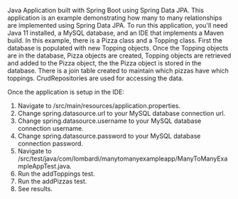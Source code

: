 Java Application built with Spring Boot using Spring Data JPA. This application is an example demonstrating how many to many relationships are implemented using Spring Data JPA. To run this application, you'll need Java 11 installed, a MySQL database, and an IDE that implements a Maven build. In this example, there is a Pizza class and a Topping class. First the database is populated with new Topping objects. Once the Topping objects are in the database, Pizza objects are created, Topping objects are retrieved and added to the Pizza object, the the Pizza object is stored in the database. There is a join table created to maintain which pizzas have which toppings. CrudRepositories are used for accessing the data.

Once the application is setup in the IDE:

1. Navigate to /src/main/resources/application.properties.
2. Change spring.datasource.url to your MySQL database connection url.
3. Change spring.datasource.username to your MySQL database connection username.
4. Change spring.datasource.password to your MySQL database connection password.
5. Navigate to /src/test/java/com/lombardi/manytomanyexampleapp/ManyToManyExampleAppTest.java.
6. Run the addToppings test.
7. Run the addPizzas test. 
8. See results.
